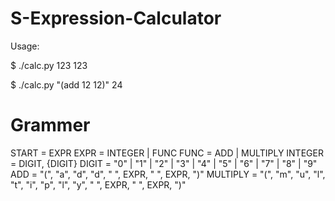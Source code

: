 # S-Expression-Calculator
Usage:

$ ./calc.py 123
123

$ ./calc.py "(add 12 12)"
24

# Grammer
START = EXPR
EXPR = INTEGER | FUNC
FUNC = ADD | MULTIPLY
INTEGER = DIGIT, {DIGIT}
DIGIT = "0" | "1" | "2" | "3" | "4" | "5" | "6" | "7" | "8" | "9"
ADD = "(", "a", "d", "d", " ", EXPR, " ", EXPR, ")"
MULTIPLY = "(", "m", "u", "l", "t", "i", "p", "l", "y", " ", EXPR, " ", EXPR, ")"